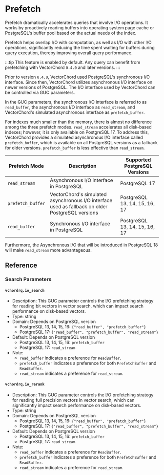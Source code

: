 # Prefetch <badge type="tip" text="since v0.4.0" />

Prefetch dramatically accelerates queries that involve I/O operations. It works by proactively reading buffers into operating system page cache or PostgreSQL's buffer pool based on the actual needs of the index.

Prefetch helps overlap I/O with computation, as well as I/O with other I/O operations, significantly reducing the time spent waiting for buffers during query execution, thereby improving overall query performance.

:::tip
This feature is enabled by default. Any query can benefit from prefetching with VectorChord `0.4.0` and later versions.
:::

Prior to version `0.4.0`, VectorChord used PostgreSQL's synchronous I/O interface. Since then, VectorChord utilizes asynchronous I/O interface on newer versions of PostgreSQL. The I/O interface used by VectorChord can be controlled via GUC parameters.

In the GUC parameters, the synchronous I/O interface is referred to as `read_buffer`, the asynchronous I/O interface as `read_stream`, and VectorChord's simulated asynchronous interface as `prefetch_buffer`.

For indexes much smaller than the memory, there is almost no difference among the three prefetch modes. `read_stream` accelerates all disk-based indexes; however, it is only available on PostgreSQL 17. To address this, VectorChord provides a simulated asynchronous I/O interface called `prefetch_buffer`, which is available on all PostgreSQL versions as a fallback for older versions. `prefetch_buffer` is less effective than `read_stream`.

| Prefetch Mode     | Description                                                                                      | Supported PostgreSQL Versions |
| ----------------- | ------------------------------------------------------------------------------------------------ | ----------------------------- |
| `read_stream`     | Asynchronous I/O interface in PostgreSQL                                                         | PostgreSQL 17                 |
| `prefetch_buffer` | VectorChord's simulated asynchronous I/O interface used as fallback on older PostgreSQL versions | PostgreSQL 13, 14, 15, 16, 17 |
| `read_buffer`     | Synchronous I/O interface in PostgreSQL                                                          | PostgreSQL 13, 14, 15, 16, 17 |

Furthermore, the [Asynchronous I/O](https://pganalyze.com/blog/postgres-18-async-io) that will be introduced in PostgreSQL 18 will make `read_stream` more advantageous.

## Reference

### Search Parameters

#### `vchordrq.io_search` <badge type="tip" text="since v0.4.0" />

- Description: This GUC parameter controls the I/O prefetching strategy for reading bit vectors in vector search, which can impact search performance on disk-based vectors.
- Type: string
- Domain: Depends on PostgreSQL version
    - PostgreSQL 13, 14, 15, 16: `{"read_buffer", "prefetch_buffer"}`
    - PostgreSQL 17: `{"read_buffer", "prefetch_buffer", "read_stream"}`
- Default: Depends on PostgreSQL version
    - PostgreSQL 13, 14, 15, 16: `prefetch_buffer`
    - PostgreSQL 17: `read_stream`
- Note:
    - `read_buffer` indicates a preference for `ReadBuffer`.
    - `prefetch_buffer` indicates a preference for both `PrefetchBuffer` and `ReadBuffer`.
    - `read_stream` indicates a preference for `read_stream`.

#### `vchordrq.io_rerank` <badge type="tip" text="since v0.4.0" />

- Description: This GUC parameter controls the I/O prefetching strategy for reading full precision vectors in vector search, which can significantly impact search performance on disk-based vectors.
- Type: string
- Domain: Depends on PostgreSQL version
    - PostgreSQL 13, 14, 15, 16: `{"read_buffer", "prefetch_buffer"}`
    - PostgreSQL 17: `{"read_buffer", "prefetch_buffer", "read_stream"}`
- Default: Depends on PostgreSQL version
    - PostgreSQL 13, 14, 15, 16: `prefetch_buffer`
    - PostgreSQL 17: `read_stream`
- Note:
    - `read_buffer` indicates a preference for `ReadBuffer`.
    - `prefetch_buffer` indicates a preference for both `PrefetchBuffer` and `ReadBuffer`.
    - `read_stream` indicates a preference for `read_stream`.
